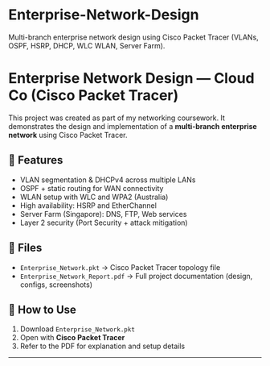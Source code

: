 # Enterprise-Network-Design
Multi-branch enterprise network design using Cisco Packet Tracer (VLANs, OSPF, HSRP, DHCP, WLC WLAN, Server Farm).
# Enterprise Network Design — Cloud Co (Cisco Packet Tracer)

This project was created as part of my networking coursework. It demonstrates the design and implementation of a **multi-branch enterprise network** using Cisco Packet Tracer.  

## 📌 Features
- VLAN segmentation & DHCPv4 across multiple LANs  
- OSPF + static routing for WAN connectivity  
- WLAN setup with WLC and WPA2 (Australia)  
- High availability: HSRP and EtherChannel  
- Server Farm (Singapore): DNS, FTP, Web services  
- Layer 2 security (Port Security + attack mitigation)  

## 📂 Files
- `Enterprise_Network.pkt` → Cisco Packet Tracer topology file  
- `Enterprise_Network_Report.pdf` → Full project documentation (design, configs, screenshots)  

## 🚀 How to Use
1. Download `Enterprise_Network.pkt`  
2. Open with **Cisco Packet Tracer**  
3. Refer to the PDF for explanation and setup details  

---
